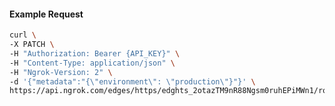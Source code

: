 <!-- Code generated for API Clients. DO NOT EDIT. -->

#### Example Request

```bash
curl \
-X PATCH \
-H "Authorization: Bearer {API_KEY}" \
-H "Content-Type: application/json" \
-H "Ngrok-Version: 2" \
-d '{"metadata":"{\"environment\": \"production\"}"}' \
https://api.ngrok.com/edges/https/edghts_2otazTM9nR88Ngsm0ruhEPiMWn1/routes/edghtsrt_2otazP4FLVn2U22aXC2m4J2VShj
```
